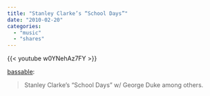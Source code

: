```yaml
---
title: "Stanley Clarke’s “School Days”"
date: "2010-02-20"
categories:
  - "music"
  - "shares"
---
```


{{< youtube w0YNehAz7FY >}}

[bassable](http://bassable.tumblr.com/post/355316203/stanley-clarkes-school-days-w-george-duke):

> Stanley Clarke’s “School Days” w/ George Duke among others.

